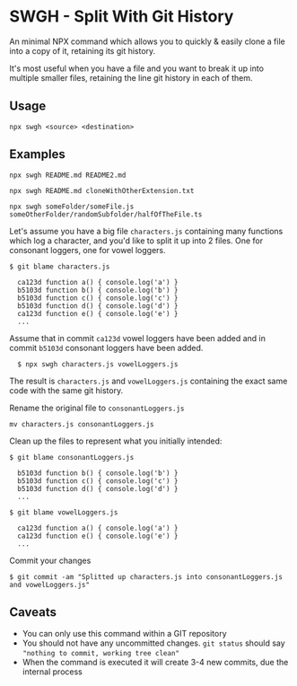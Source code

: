 # SWGH - Split With Git History
An minimal NPX command which allows you to quickly & easily clone a file into a copy of it, retaining its git history.

It's most useful when you have a file and you want to break it up into multiple smaller files, retaining the line git history in each of them.


## Usage
```
npx swgh <source> <destination>
```

## Examples
```
npx swgh README.md README2.md

npx swgh README.md cloneWithOtherExtension.txt

npx swgh someFolder/someFile.js someOtherFolder/randomSubfolder/halfOfTheFile.ts
```

Let's assume you have a big file `characters.js` containing many functions which log a character, and you'd like to split it up into 2 files. One for consonant loggers, one for vowel loggers.

```
$ git blame characters.js

  ca123d function a() { console.log('a') }
  b5103d function b() { console.log('b') }
  b5103d function c() { console.log('c') }
  b5103d function d() { console.log('d') }
  ca123d function e() { console.log('e') }
  ...
```
Assume that in commit `ca123d` vowel loggers have been added and in commit `b5103d` consonant loggers have been added.


```
  $ npx swgh characters.js vowelLoggers.js
```
The result is `characters.js` and `vowelLoggers.js` containing the exact same code with the same git history.

Rename the original file to `consonantLoggers.js`
```
mv characters.js consonantLoggers.js
```

Clean up the files to represent what you initially intended:
```
$ git blame consonantLoggers.js

  b5103d function b() { console.log('b') }
  b5103d function c() { console.log('c') }
  b5103d function d() { console.log('d') }
  ...
```
```
$ git blame vowelLoggers.js

  ca123d function a() { console.log('a') }
  ca123d function e() { console.log('e') }
  ...
```

Commit your changes
```
$ git commit -am "Splitted up characters.js into consonantLoggers.js and vowelLoggers.js"
```

## Caveats
- You can only use this command within a GIT repository
- You should not have any uncommitted changes. `git status` should say `"nothing to commit, working tree clean"`
- When the command is executed it will create 3-4 new commits, due the internal process